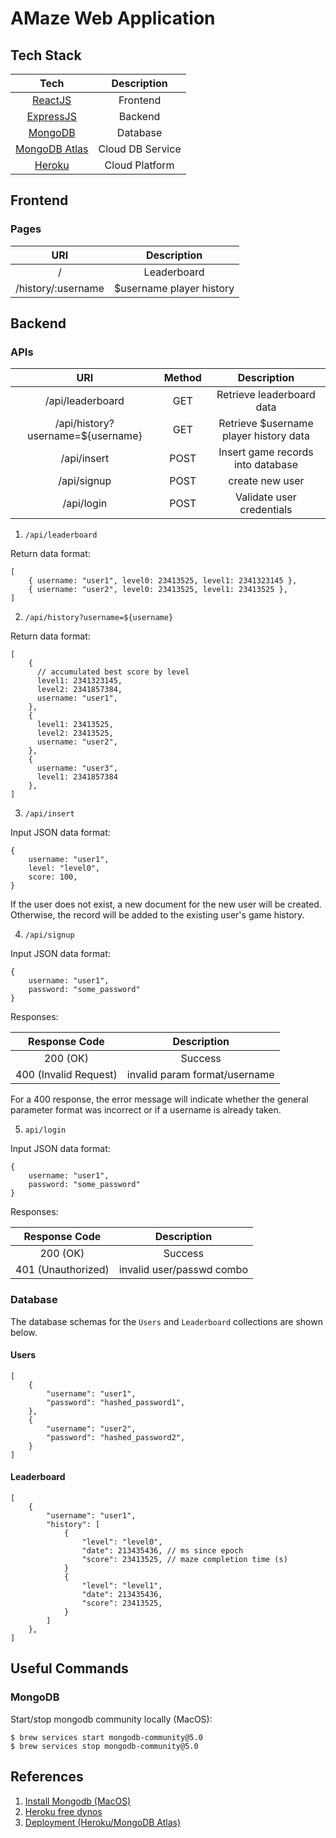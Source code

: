 # AMaze Web Application

## Tech Stack

|                          Tech                           |   Description    |
| :-----------------------------------------------------: | :--------------: |
|             [ReactJS](https://reactjs.org/)             |     Frontend     |
|           [ExpressJS](https://expressjs.com/)           |     Backend      |
|           [MongoDB](https://www.mongodb.com/)           |     Database     |
| [MongoDB Atlas](https://www.mongodb.com/atlas/database) | Cloud DB Service |
|            [Heroku](https://www.heroku.com)             |  Cloud Platform  |

## Frontend

### Pages

|        URI         |       Description        |
| :----------------: | :----------------------: |
|         /          |       Leaderboard        |
| /history/:username | $username player history |

## Backend

### APIs

|                URI                | Method |              Description               |
| :-------------------------------: | :----: | :------------------------------------: |
|         /api/leaderboard          |  GET   |       Retrieve leaderboard data        |
| /api/history?username=${username} |  GET   | Retrieve $username player history data |
|            /api/insert            |  POST  |   Insert game records into database    |
|            /api/signup            |  POST  |            create new user             |
|            /api/login             |  POST  |       Validate user credentials        |

1. `/api/leaderboard`

Return data format:

```
[
    { username: "user1", level0: 23413525, level1: 2341323145 },
    { username: "user2", level0: 23413525, level1: 23413525 },
]
```

2. `/api/history?username=${username}`

Return data format:

```
[
    {
      // accumulated best score by level
      level1: 2341323145,
      level2: 2341857384,
      username: "user1",
    },
    {
      level1: 23413525,
      level2: 23413525,
      username: "user2",
    },
    {
      username: "user3",
      level1: 2341857384
    },
]
```

3. `/api/insert`

Input JSON data format:

```
{
    username: "user1",
    level: "level0",
    score: 100,
}
```

If the user does not exist, a new document for the new user will be created. Otherwise, the record will be added to the existing user's game history.

4. `/api/signup`

Input JSON data format:

```
{
    username: "user1",
    password: "some_password"
}
```

Responses:

|     Response Code     |          Description          |
| :-------------------: | :---------------------------: |
|       200 (OK)        |            Success            |
| 400 (Invalid Request) | invalid param format/username |

For a 400 response, the error message will indicate whether the general parameter format was incorrect or if a username is already taken.

5. `api/login`

Input JSON data format:

```
{
    username: "user1",
    password: "some_password"
}
```

Responses:

|   Response Code    |        Description        |
| :----------------: | :-----------------------: |
|      200 (OK)      |          Success          |
| 401 (Unauthorized) | invalid user/passwd combo |

### Database

The database schemas for the `Users` and `Leaderboard` collections are shown below.

#### Users

```
[
    {
        "username": "user1",
        "password": "hashed_password1",
    },
    {
        "username": "user2",
        "password": "hashed_password2",
    }
]
```

#### Leaderboard

```
[
    {
        "username": "user1",
        "history": [
            {
                "level": "level0",
                "date": 213435436, // ms since epoch
                "score": 23413525, // maze completion time (s)
            }
            {
                "level": "level1",
                "date": 213435436,
                "score": 23413525,
            }
        ]
    },
]
```

## Useful Commands

### MongoDB

Start/stop mongodb community locally (MacOS):

```
$ brew services start mongodb-community@5.0
$ brew services stop mongodb-community@5.0
```

## References

1. [Install Mongodb (MacOS)](https://docs.mongodb.com/manual/tutorial/install-mongodb-on-os-x/)
2. [Heroku free dynos](https://railsautoscale.com/heroku-free-dynos/)
3. [Deployment (Heroku/MongoDB Atlas)](https://www.youtube.com/watch?v=2AIL1c-cJM0)

